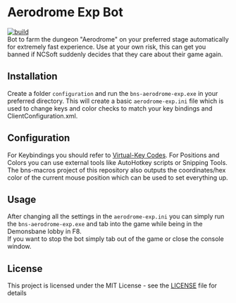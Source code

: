 # Aerodrome Exp Bot
[![build](https://github.com/DaRealFreak/bns-macros-rs/actions/workflows/build_aerodrome_exp.yml/badge.svg)](https://github.com/DaRealFreak/bns-macros-rs/actions/workflows/build_poharan.yml)  
Bot to farm the dungeon "Aerodrome" on your preferred stage automatically for extremely fast experience. Use at your own risk, this can get you banned if NCSoft suddenly decides that they care about their game again.

## Installation
Create a folder `configuration` and run the `bns-aerodrome-exp.exe` in your preferred directory. This will create a basic `aerodrome-exp.ini` file which is used to change keys and color checks to match your key bindings and ClientConfiguration.xml.

## Configuration
For Keybindings you should refer to [Virtual-Key Codes](https://docs.microsoft.com/en-us/windows/win32/inputdev/virtual-key-codes).
For Positions and Colors you can use external tools like AutoHotkey scripts or Snipping Tools.
The bns-macros project of this repository also outputs the coordinates/hex color of the current mouse position which can be used to set everything up.

## Usage
After changing all the settings in the `aerodrome-exp.ini` you can simply run the `bns-aerodrome-exp.exe` and tab into the game while being in the Demonsbane lobby in F8.  
If you want to stop the bot simply tab out of the game or close the console window.

## License
This project is licensed under the MIT License - see the [LICENSE](LICENSE) file for details
